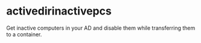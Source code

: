 # activedirinactivepcs
Get inactive computers in your AD and disable them while transferring them to a container.
